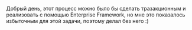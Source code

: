 Добрый день, этот процесс можно было бы сделать тразакционным и реализовать с помощью Enterprise Framework, но мне это показалось избыточным для этой задачи, поэтому делал без него :)
